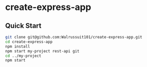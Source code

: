 # create-express-app

## Quick Start

```sh
git clone git@github.com:Walrussuit101/create-express-app.git
cd create-express-app
npm install
npm start my-project rest-api git
cd ../my-project
npm start
```
